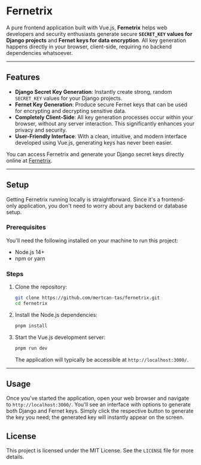 # Fernetrix

A pure frontend application built with Vue.js, **Fernetrix** helps web developers and security enthusiasts generate secure **`SECRET_KEY` values for Django projects** and **Fernet keys for data encryption**. All key generation happens directly in your browser, client-side, requiring no backend dependencies whatsoever.

-----

## Features

  * **Django Secret Key Generation**: Instantly create strong, random `SECRET_KEY` values for your Django projects.
  * **Fernet Key Generation**: Produce secure Fernet keys that can be used for encrypting and decrypting sensitive data.
  * **Completely Client-Side**: All key generation processes occur within your browser, without any server interaction. This significantly enhances your privacy and security.
  * **User-Friendly Interface**: With a clean, intuitive, and modern interface developed using Vue.js, generating keys has never been easier.

You can access Fernetrix and generate your Django secret keys directly online at [Fernetrix](https://mertcan-tas.github.io/fernetrix/django-secret-key).

-----

## Setup

Getting Fernetrix running locally is straightforward. Since it's a frontend-only application, you don't need to worry about any backend or database setup.

### Prerequisites

You'll need the following installed on your machine to run this project:

  * Node.js 14+
  * npm or yarn

### Steps

1.  Clone the repository:

    ```bash
    git clone https://github.com/mertcan-tas/fernetrix.git
    cd fernetrix
    ```

2.  Install the Node.js dependencies:

    ```bash
    pnpm install
    ```

3.  Start the Vue.js development server:

    ```bash
    pnpm run dev
    ```

    The application will typically be accessible at `http://localhost:3000/`.

-----

## Usage

Once you've started the application, open your web browser and navigate to `http://localhost:3000/`. You'll see an interface with options to generate both Django and Fernet keys. Simply click the respective button to generate the key you need; the generated key will instantly appear on the screen.


## License

This project is licensed under the MIT License. See the `LICENSE` file for more details.
